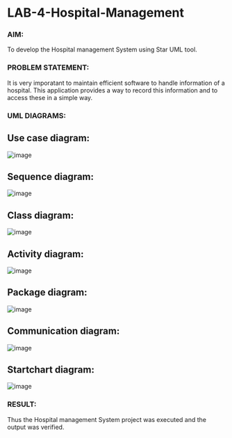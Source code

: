 # LAB-4-Hospital-Management
### AIM:
To develop the Hospital management System using Star UML tool.
### PROBLEM STATEMENT:
It is very imporatant to maintain efficient software to handle information of a hospital.
This application provides a way to record this information and to access these in a simple way.

### UML DIAGRAMS:
## Use case diagram:
![image](https://github.com/kanishka2305/LAB-4-Hospital-Management/assets/113497357/1d6238b8-0e40-47d7-8b0b-cfa7c9942089)
## Sequence diagram:
![image](https://github.com/kanishka2305/LAB-4-Hospital-Management/assets/113497357/70f42a5a-385f-42e1-9343-7ed99c0d217d)
## Class diagram:
![image](https://github.com/kanishka2305/LAB-4-Hospital-Management/assets/113497357/5b48f32f-abd2-468b-8fec-67c6a7609e48)
## Activity diagram:
![image](https://github.com/kanishka2305/LAB-4-Hospital-Management/assets/113497357/c7cb254a-959c-4f06-a96d-93051e74bc8b)
## Package diagram:
![image](https://github.com/kanishka2305/LAB-4-Hospital-Management/assets/113497357/8d28fd6d-3454-4bdf-8fb8-702d5462513a)
## Communication diagram:
![image](https://github.com/kanishka2305/LAB-4-Hospital-Management/assets/113497357/189c09ba-fb82-4915-9c9a-820e8c82521b)
## Startchart diagram:
![image](https://github.com/kanishka2305/LAB-4-Hospital-Management/assets/113497357/d8e32551-d698-44a4-b581-0807312ee6e6)



### RESULT:
Thus the Hospital management System project was executed and the output was verified.
